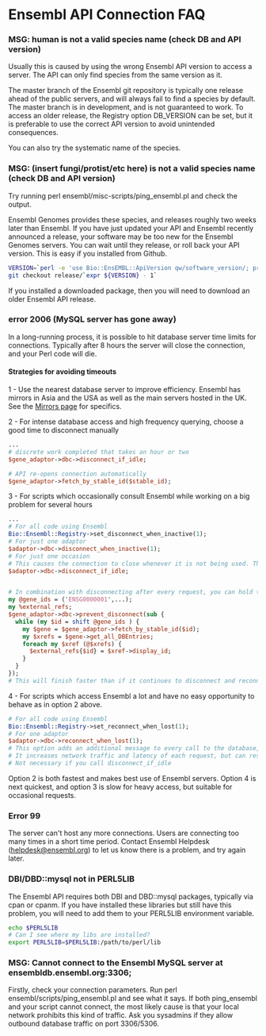 Ensembl API Connection FAQ
==========================

### MSG: human is not a valid species name (check DB and API version)

Usually this is caused by using the wrong Ensembl API version to access a server. The API can only find species from the same version as it. 

The master branch of the Ensembl git repository is typically one release ahead of the public servers, and will always fail to find a species by default. The master branch is in development, and is not guaranteed to work. To access an older release, the Registry option DB_VERSION can be set, but it is preferable to use the correct API version to avoid unintended consequences.

You can also try the systematic name of the species.

### MSG: (insert fungi/protist/etc here) is not a valid species name (check DB and API version)

Try running perl ensembl/misc-scripts/ping_ensembl.pl and check the output.

Ensembl Genomes provides these species, and releases roughly two weeks later than Ensembl. If you have just updated your API and Ensembl recently announced a release, your software may be too new for the Ensembl Genomes servers. You can wait until they release, or roll back your API version. This is easy if you installed from Github. 

```bash
VERSION=`perl -e 'use Bio::EnsEMBL::ApiVersion qw/software_version/; print software_version'`
git checkout release/`expr ${VERSION} - 1`
```

If you installed a downloaded package, then you will need to download an older Ensembl API release.

### error 2006 (MySQL server has gone away)

In a long-running process, it is possible to hit database server time limits for connections. Typically after 8 hours the server will close the connection, and your Perl code will die.

#### Strategies for avoiding timeouts

1 - Use the nearest database server to improve efficiency. Ensembl has mirrors in Asia and the USA as well as the main servers hosted in the UK. See the [Mirrors page](http://www.ensembl.org/info/about/mirrors.html) for specifics.

2 - For intense database access and high frequency querying, choose a good time to disconnect manually

```perl
...
# discrete work completed that takes an hour or two
$gene_adaptor->dbc->disconnect_if_idle;

# API re-opens connection automatically
$gene_adaptor->fetch_by_stable_id($stable_id);
```

3 - For scripts which occasionally consult Ensembl while working on a big problem for several hours

```perl
...
# For all code using Ensembl
Bio::Ensembl::Registry->set_disconnect_when_inactive(1);
# For just one adaptor
$adaptor->dbc->disconnect_when_inactive(1);
# For just one occasion
# This causes the connection to close whenever it is not being used. This is costly if there are very frequent database requests
$adaptor->dbc->disconnect_if_idle;


# In combination with disconnecting after every request, you can hold the connection open for the duration of a code block
my @gene_ids = ('ENSG0000001',...);
my %external_refs;
$gene_adaptor->dbc->prevent_disconnect(sub {
  while (my $id = shift @gene_ids ) {
    my $gene = $gene_adaptor->fetch_by_stable_id($id);
    my $xrefs = $gene->get_all_DBEntries;
    foreach my $xref (@$xrefs) {
      $external_refs{$id} = $xref->display_id;
    }
  }
});
# This will finish faster than if it continues to disconnect and reconnect all the time
```

4 - For scripts which access Ensembl a lot and have no easy opportunity to behave as in option 2 above.

```perl
# For all code using Ensembl
Bio::Ensembl::Registry->set_reconnect_when_lost(1);
# For one adaptor
$adaptor->dbc->reconnect_when_lost(1);
# This option adds an additional message to every call to the database, checking that the connection is still up
# It increases network traffic and latency of each request, but can restore a broken connection
# Not necessary if you call disconnect_if_idle
```

Option 2 is both fastest and makes best use of Ensembl servers. Option 4 is next quickest, and option 3 is slow for heavy access, but suitable for occasional requests.

### Error 99

The server can't host any more connections. Users are connecting too many times in a short time period. Contact Ensembl Helpdesk (helpdesk@ensembl.org) to let us know there is a problem, and try again later.

### DBI/DBD::mysql not in PERL5LIB

The Ensembl API requires both DBI and DBD::mysql packages, typically via cpan or cpanm. If you have installed these libraries but still have this problem, you will need to add them to your PERL5LIB environment variable.

```bash
echo $PERL5LIB
# Can I see where my libs are installed?
export PERL5LIB=$PERL5LIB:/path/to/perl/lib
```

### MSG: Cannot connect to the Ensembl MySQL server at ensembldb.ensembl.org:3306;

Firstly, check your connection parameters. Run perl ensembl/scripts/ping_ensembl.pl and see what it says. If both ping_ensembl and your script cannot connect, the most likely cause is that your local network prohibits this kind of traffic. Ask you sysadmins if they allow outbound database traffic on port 3306/5306. 
